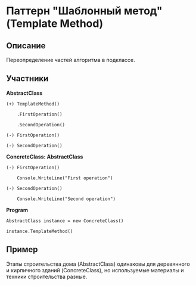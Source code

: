 ﻿# Паттерн "Шаблонный метод" (Template Method)

## Описание

Переопределение частей алгоритма в подклассе.

## Участники

**AbstractClass**

    (+) TemplateMethod()

        .FirstOperation()

        .SecondOperation()

    (-) FirstOperation()

    (-) SecondOperation()

**ConcreteClass: AbstractClass**

    (-) FirstOperation()

        Console.WriteLine("First operation")

    (-) SecondOperation()

        Console.WriteLine("Second operation")

**Program**

    AbstractClass instance = new ConcreteClass()

    instance.TemplateMethod()

## Пример

Этапы строительства дома (AbstractClass) одинаковы для деревянного и кирпичного зданий (ConcreteClass), но используемые материалы и техники строительства разные.

